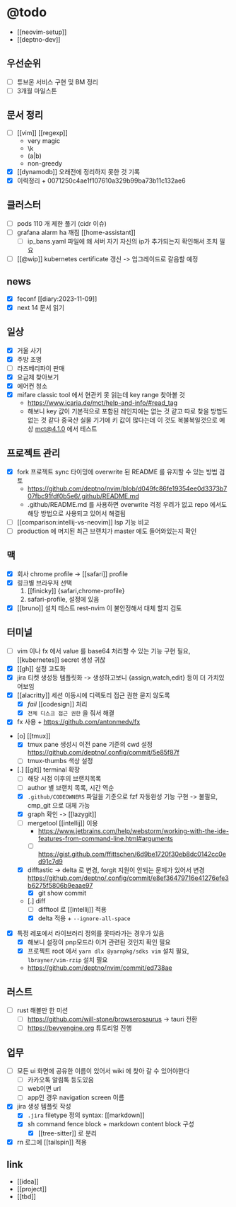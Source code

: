 # @todo

- [[neovim-setup]]
- [[deptno-dev]]

## 우선순위
- [ ] 튜브몬 서비스 구현 및 BM 정리
- [ ] 3개월 마일스톤

## 문서 정리
- [ ] [[vim]] [[regexp]]
  - very magic
  - \k
  - (a|b)
  - non-greedy
- [X] [[dynamodb]] 오래전에 정리하지 못한 것 기록
- [X] 이력정리 + 0071250c4ae1f107610a329b99ba73b11c132ae6

## 클러스터
- [ ] pods 110 개 제한 풀기 (cidr 이슈)
- [ ] grafana alarm ha 깨짐 [[home-assistant]]
  - [ ] ip_bans.yaml 파일에 왜 서버 자기 자신의 ip가 추가되는지 확인해서 조치 필요
- [ ] [[@wip]] kubernetes certificate 갱신 -> 업그레이드로 갈음할 예정

## news
- [X] feconf [[diary:2023-11-09]]
- [X] next 14 문서 읽기

## 일상
- [X] 거울 사기
- [X] 주방 조명
- [ ] 라즈베리파이 판매
- [X] 요금제 찾아보기
- [X] 에어컨 청소
- [X] mifare classic tool 에서 현관키 못 읽는데 key range  찾아볼 것
  + https://www.icaria.de/mct/help-and-info/#read_tag
  - 해보니 key  값이 기본적으로 포함된 레인지에는 없는 것 같고 따로 찾을 방법도  없는 것  같다  중국산 실물 기기에 키 값이 많다는데 이 것도 복불복일것으로 예상 mct@4.1.0 에서 테스트

## 프로젝트 관리
- [X] fork 프로젝트 sync 타이밍에 overwrite 된 README 를 유지할 수 있는 방법 검토
  + https://github.com/deptno/nvim/blob/d049fc86fe19354ee0d3373b707fbc91fdf0b5e6/.github/README.md
  - .github/README.md 를 사용하면 overwrite 걱정 우려가 없고 repo 에서도 해당 방법으로 사용되고 있어서 해결됨
- [ ] [[comparison:intellij-vs-neovim]] lsp 기능 비교
- [ ] production 에 머지된 최근 브랜치가 master 에도 들어와있는지 확인

## 맥
- [X] 회사 chrome profile -> [[safari]] profile
- [X] 링크별 브라우저 선택
  1. [[finicky]] {safari,chrome-profile}
  2. safari-profile, 설정에 있음
- [X] [[bruno]] 설치 테스트 rest-nvim 이 불안정해서 대체 할지 검토

## 터미널
- [ ] vim 이나 fx 에서 value 를 base64 처리할 수 있는 기능 구현 필요, [[kubernetes]] secret 생성 귀찮
- [X] [[gh]] 설정 고도화
- [X] jira 티켓 생성등 템플릿화 -> 생성하고보니 {assign,watch,edit} 등이 더 가치있어보임
- [X] [[alacritty]] 세션 이동시에 디렉토리 접근 권한 묻지 않도록
  - [X] *fail* [[codesign]] 처리
  - [X] `전체 디스크 접근 권한` 을 줘서 해결
- [X] fx 사용 + https://github.com/antonmedv/fx
- [o] [[tmux]]
  - [X] tmux pane 생성시 이전 pane 기준의 cwd 설정 https://github.com/deptno/.config/commit/5e85f87f
  - [ ] tmux-thumbs 색상 설정
- [.] [[git]] terminal 확장
  - [ ] 해당 시점 이후의 브랜치목록
  - [ ] author 별 브랜치 목록, 시간 역순
  - [X] `.github/CODEOWNERS` 파일을 기준으로 fzf 자동완성 기능 구현 -> 불필요, cmp_git 으로 대체 가능
  - [X] graph 확인 -> [[lazygit]]
  - [ ] mergetool [[intellij]] 이용
    + https://www.jetbrains.com/help/webstorm/working-with-the-ide-features-from-command-line.html#arguments
    - [ ] https://gist.github.com/ffittschen/6d9be1720f30eb8dc0142cc0ed91c7d9
  - [X] difftastic -> delta 로 변경, forgit 지원이 안되는 문제가 있어서 변경 https://github.com/deptno/.config/commit/e8ef36479716e41276efe3b6275f5806b9eaae97
      - [X] git show commit
  - [.] diff
    - [ ] difftool 로 [[intellij]] 적용
    - [X] delta 적용 + `--ignore-all-space`
- [X] 특정 레포에서 라이브러리 정의를 못따라가는 경우가 있음
  - [X] 해보니 설정이 pnp모드라 이거 관련된 것인지 확인 필요
  - [X] 프로젝트 root 에서 `yarn dlx @yarnpkg/sdks vim` 설치 필요, `lbrayner/vim-rzip` 설치 필요
  + https://github.com/deptno/nvim/commit/ed738ae

## 러스트
- [ ] rust 해볼만 한 미션
  - [ ] https://github.com/will-stone/browserosaurus -> tauri 전환
  - [ ] https://bevyengine.org 튜토리얼 진행

## 업무
- [ ] 모든 ui 화면에 공유한 이름이 있어서 wiki 에 찾아 갈 수 있어야한다
  - [ ] 카카오톡 알림톡 등도있음
  - [ ] web이면 url
  - [ ] app인 경우 navigation screen 이름
- [X] jira 생성 템플릿 작성
  - [X] `.jira` filetype 정의 syntax: [[markdown]]
  - [X] sh command fence block + markdown content block 구성
    - [X] [[tree-sitter]] 로 분리
- [X] rn 로그에 [[tailspin]] 적용

## link 
- [[idea]]
- [[project]]
- [[tbd]]
